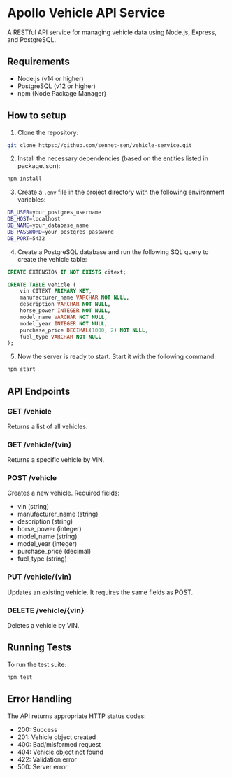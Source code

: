# Apollo Vehicle API Service

A RESTful API service for managing vehicle data using Node.js, Express, and PostgreSQL.

## Requirements

- Node.js (v14 or higher)
- PostgreSQL (v12 or higher)
- npm (Node Package Manager)

## How to setup

1. Clone the repository:
```bash
git clone https://github.com/sennet-sen/vehicle-service.git
```

2. Install the necessary dependencies (based on the entities listed in package.json):
```bash
npm install
```
3. Create a `.env` file in the project directory with the following environment variables:
```bash
DB_USER=your_postgres_username
DB_HOST=localhost
DB_NAME=your_database_name
DB_PASSWORD=your_postgres_password
DB_PORT=5432
```

4. Create a PostgreSQL database and run the following SQL query to create the vehicle table:
```sql
CREATE EXTENSION IF NOT EXISTS citext;

CREATE TABLE vehicle (
    vin CITEXT PRIMARY KEY,
    manufacturer_name VARCHAR NOT NULL,
    description VARCHAR NOT NULL,
    horse_power INTEGER NOT NULL,
    model_name VARCHAR NOT NULL,
    model_year INTEGER NOT NULL,
    purchase_price DECIMAL(1000, 2) NOT NULL,
    fuel_type VARCHAR NOT NULL
);
```

5. Now the server is ready to start. Start it with the following command:
```bash
npm start
```

## API Endpoints

### GET /vehicle
Returns a list of all vehicles.

### GET /vehicle/{vin}
Returns a specific vehicle by VIN.

### POST /vehicle
Creates a new vehicle. Required fields:
- vin (string)
- manufacturer_name (string)
- description (string)
- horse_power (integer)
- model_name (string)
- model_year (integer)
- purchase_price (decimal)
- fuel_type (string)

### PUT /vehicle/{vin}
Updates an existing vehicle. It requires the same fields as POST.

### DELETE /vehicle/{vin}
Deletes a vehicle by VIN.

## Running Tests

To run the test suite:
```bash
npm test
```

## Error Handling

The API returns appropriate HTTP status codes:
- 200: Success
- 201: Vehicle object created
- 400: Bad/misformed request
- 404: Vehicle object not found
- 422: Validation error
- 500: Server error
